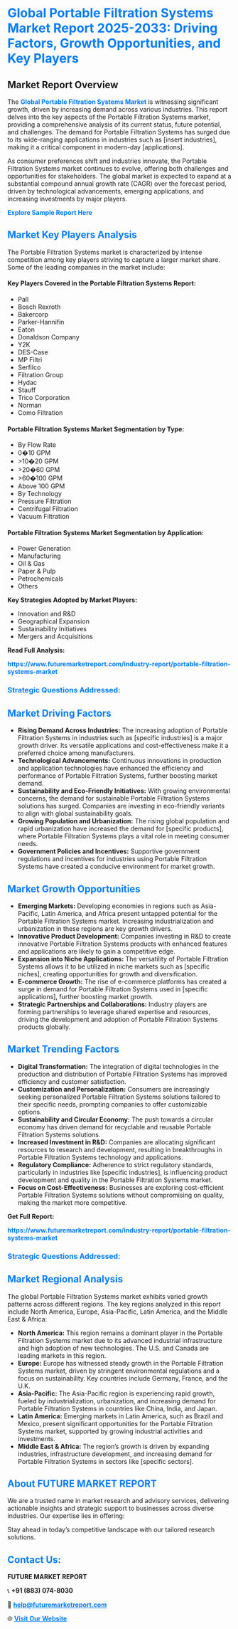 <h1 style="color: #007BFF;">Global Portable Filtration Systems Market Report 2025-2033: Driving Factors, Growth Opportunities, and Key Players</h1>

<section id="overview">
<h2>Market Report Overview</h2>
<p>The <a href="https://www.futuremarketreport.com/industry-report/portable-filtration-systems-market" style="color: #007BFF; text-decoration: none;"><strong>Global Portable Filtration Systems Market</strong></a> is witnessing significant growth, driven by increasing demand across various industries. This report delves into the key aspects of the Portable Filtration Systems market, providing a comprehensive analysis of its current status, future potential, and challenges. The demand for Portable Filtration Systems has surged due to its wide-ranging applications in industries such as [insert industries], making it a critical component in modern-day [applications].</p>
<p>As consumer preferences shift and industries innovate, the Portable Filtration Systems market continues to evolve, offering both challenges and opportunities for stakeholders. The global market is expected to expand at a substantial compound annual growth rate (CAGR) over the forecast period, driven by technological advancements, emerging applications, and increasing investments by major players.</p>
</section>

<section id="overview">
<p><a href="https://www.futuremarketreport.com/request-sample/reportId=109416" style="color: #007BFF; text-decoration: none;"><strong>Explore Sample Report Here</strong></a></p>
</section>

<section id="key-players">
<h2 style="color: #007BFF;">Market Key Players Analysis</h2>
<p>The Portable Filtration Systems market is characterized by intense competition among key players striving to capture a larger market share. Some of the leading companies in the market include:</p>
<h4>Key Players Covered in the Portable Filtration Systems Report:</h4>
<ul><li>Pall</li><li>Bosch Rexroth</li><li>Bakercorp</li><li>Parker-Hannifin</li><li>Eaton</li><li>Donaldson Company</li><li>Y2K</li><li>DES-Case</li><li>MP Filtri</li><li>Serfilco</li><li>Filtration Group</li><li>Hydac</li><li>Stauff</li><li>Trico Corporation</li><li>Norman</li><li>Como Filtration</li></ul>
<h4>Portable Filtration Systems Market Segmentation by Type:</h4>
<ul><li>By Flow Rate</li><li>0�10 GPM</li><li>&gt;10�20 GPM</li><li>&gt;20�60 GPM</li><li>&gt;60�100 GPM</li><li>Above 100 GPM</li><li>By Technology</li><li>Pressure Filtration</li><li>Centrifugal Filtration</li><li>Vacuum Filtration</li></ul>

<h4>Portable Filtration Systems Market Segmentation by Application:</h4>
<ul><li>Power Generation</li><li>Manufacturing</li><li>Oil &amp; Gas</li><li>Paper &amp; Pulp</li><li>Petrochemicals</li><li>Others</li></ul>
<p><strong>Key Strategies Adopted by Market Players:</strong></p>
<ul>
<li>Innovation and R&D</li>
<li>Geographical Expansion</li>
<li>Sustainability Initiatives</li>
<li>Mergers and Acquisitions</li>
</ul>
</section>

<section>
<p><strong>Read Full Analysis: </strong></p><a href="https://www.futuremarketreport.com/industry-report/portable-filtration-systems-market" style="color: #007BFF; text-decoration: none;"><strong>https://www.futuremarketreport.com/industry-report/portable-filtration-systems-market</strong></a>
<h3 style="color: #007BFF;">Strategic Questions Addressed:</h3>
</section>

<section id="driving-factors">
<h2 style="color: #007BFF;">Market Driving Factors</h2>
<ul>
<li><strong>Rising Demand Across Industries:</strong> The increasing adoption of Portable Filtration Systems in industries such as [specific industries] is a major growth driver. Its versatile applications and cost-effectiveness make it a preferred choice among manufacturers.</li>
<li><strong>Technological Advancements:</strong> Continuous innovations in production and application technologies have enhanced the efficiency and performance of Portable Filtration Systems, further boosting market demand.</li>
<li><strong>Sustainability and Eco-Friendly Initiatives:</strong> With growing environmental concerns, the demand for sustainable Portable Filtration Systems solutions has surged. Companies are investing in eco-friendly variants to align with global sustainability goals.</li>
<li><strong>Growing Population and Urbanization:</strong> The rising global population and rapid urbanization have increased the demand for [specific products], where Portable Filtration Systems plays a vital role in meeting consumer needs.</li>
<li><strong>Government Policies and Incentives:</strong> Supportive government regulations and incentives for industries using Portable Filtration Systems have created a conducive environment for market growth.</li>
</ul>
</section>

<section id="growth-opportunities">
<h2 style="color: #007BFF;">Market Growth Opportunities</h2>
<ul>
<li><strong>Emerging Markets:</strong> Developing economies in regions such as Asia-Pacific, Latin America, and Africa present untapped potential for the Portable Filtration Systems market. Increasing industrialization and urbanization in these regions are key growth drivers.</li>
<li><strong>Innovative Product Development:</strong> Companies investing in R&D to create innovative Portable Filtration Systems products with enhanced features and applications are likely to gain a competitive edge.</li>
<li><strong>Expansion into Niche Applications:</strong> The versatility of Portable Filtration Systems allows it to be utilized in niche markets such as [specific niches], creating opportunities for growth and diversification.</li>
<li><strong>E-commerce Growth:</strong> The rise of e-commerce platforms has created a surge in demand for Portable Filtration Systems used in [specific applications], further boosting market growth.</li>
<li><strong>Strategic Partnerships and Collaborations:</strong> Industry players are forming partnerships to leverage shared expertise and resources, driving the development and adoption of Portable Filtration Systems products globally.</li>
</ul>
</section>

<section id="trending-factors">
<h2 style="color: #007BFF;">Market Trending Factors</h2>
<ul>
<li><strong>Digital Transformation:</strong> The integration of digital technologies in the production and distribution of Portable Filtration Systems has improved efficiency and customer satisfaction.</li>
<li><strong>Customization and Personalization:</strong> Consumers are increasingly seeking personalized Portable Filtration Systems solutions tailored to their specific needs, prompting companies to offer customizable options.</li>
<li><strong>Sustainability and Circular Economy:</strong> The push towards a circular economy has driven demand for recyclable and reusable Portable Filtration Systems solutions.</li>
<li><strong>Increased Investment in R&D:</strong> Companies are allocating significant resources to research and development, resulting in breakthroughs in Portable Filtration Systems technology and applications.</li>
<li><strong>Regulatory Compliance:</strong> Adherence to strict regulatory standards, particularly in industries like [specific industries], is influencing product development and quality in the Portable Filtration Systems market.</li>
<li><strong>Focus on Cost-Effectiveness:</strong> Businesses are exploring cost-efficient Portable Filtration Systems solutions without compromising on quality, making the market more competitive.</li>
</ul>
</section>

<section>
<p><strong>Get Full Report: </strong></p><a href="https://www.futuremarketreport.com/industry-report/portable-filtration-systems-market" style="color: #007BFF; text-decoration: none;"><strong>https://www.futuremarketreport.com/industry-report/portable-filtration-systems-market</strong></a>
<h3 style="color: #007BFF;">Strategic Questions Addressed:</h3>
</section>


<section id="regional-analysis">
<h2 style="color: #007BFF;">Market Regional Analysis</h2>
<p>The global Portable Filtration Systems market exhibits varied growth patterns across different regions. The key regions analyzed in this report include North America, Europe, Asia-Pacific, Latin America, and the Middle East & Africa:</p>
<ul>
<li><strong>North America:</strong> This region remains a dominant player in the Portable Filtration Systems market due to its advanced industrial infrastructure and high adoption of new technologies. The U.S. and Canada are leading markets in this region.</li>
<li><strong>Europe:</strong> Europe has witnessed steady growth in the Portable Filtration Systems market, driven by stringent environmental regulations and a focus on sustainability. Key countries include Germany, France, and the U.K.</li>
<li><strong>Asia-Pacific:</strong> The Asia-Pacific region is experiencing rapid growth, fueled by industrialization, urbanization, and increasing demand for Portable Filtration Systems in countries like China, India, and Japan.</li>
<li><strong>Latin America:</strong> Emerging markets in Latin America, such as Brazil and Mexico, present significant opportunities for the Portable Filtration Systems market, supported by growing industrial activities and investments.</li>
<li><strong>Middle East & Africa:</strong> The region’s growth is driven by expanding industries, infrastructure development, and increasing demand for Portable Filtration Systems in sectors like [specific sectors].</li>
</ul>
</section>

<footer>
<h2 style="color: #007BFF;">About FUTURE MARKET REPORT</h2>
<p>We are a trusted name in market research and advisory services, delivering actionable insights and strategic support to businesses across diverse industries. Our expertise lies in offering:</p>

<p>Stay ahead in today’s competitive landscape with our tailored research solutions.</p>

<h2 style="color: #007BFF;">Contact Us:</h2>
<p><strong>FUTURE MARKET REPORT</strong></p>
<p>📞 <strong>+91 (883) 074-8030</strong></p>
<p>📧 <strong><a href="mailto:help@futuremarketreport.com" style="color: #007BFF;">help@futuremarketreport.com</a></strong></p>
<p>🌐 <strong><a href="https://www.futuremarketreport.com/" style="color: #007BFF;">Visit Our Website</a></strong></p>
</footer>